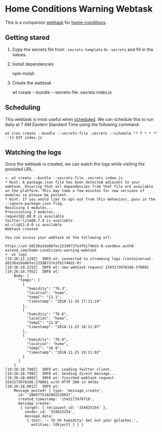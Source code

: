 # Home Conditions Warning Webtask

This is a companion [webtask](https://webtask.io/) for [home-conditions](https://github.com/HarlemSquirrel/home-conditions).

## Getting stared

1. Copy the secrets file from `.secrets-template` to `.secrets` and fill in the values.
2. Install dependencies

    npm install

3. Create the webtask

    wt create --bundle --secrets-file .secrets index.js

## Scheduling

This webtask is most useful when [scheduled](https://webtask.io/docs/cron). We can schedule this to run daily at 7 AM Eastern Standard Time using the following command:

```
wt cron create --bundle --secrets-file .secrets --schedule "* 7 * * *" --tz EST index.js
```

## Watching the logs

Once the webtask is created, we can watch the logs while visiting the provided URL.

```
➜  wt create --bundle --secrets-file .secrets index.js
* Hint: A package.json file has been detected adjacent to your webtask. Ensuring that all dependencies from that file are available on the platform. This may take a few minutes for new versions of modules so please be patient.
* Hint: If you would like to opt-out from this behaviour, pass in the --ignore-package-json flag.
Resolving 3 modules...
Provisioning 3 modules...
request@2.88.0 is available
twitter-lite@0.7.0 is available
wt-cli@11.0.0 is available
Webtask created

You can access your webtask at the following url:

https://wt-dd236a2da86fec223d8727e3fb1746d1-0.sandbox.auth0-extend.com/home-conditions-warning-webtask
➜  wt logs
[19:26:11.129Z]  INFO wt: connected to streaming logs (container=wt-dd236a2da86fec223d8727e3fb1746d1-0)
[19:26:18.225Z]  INFO wt: new webtask request 1543173978186.570881
[19:26:18.795Z]  INFO wt:
    Body: {
      "temps": [
        {
          "humidity": "76.3",
          "location": "home",
          "tempC": "11.1",
          "timestamp": "2018-11-25 17:11:19"
        },
        {
          "humidity": "76.6",
          "location": "home",
          "tempC": "11.0",
          "timestamp": "2018-11-25 18:11:07"
        },
        {
          "humidity": "76.9",
          "location": "home",
          "tempC": "10.9",
          "timestamp": "2018-11-25 19:11:02"
        }
      ]
    }
[19:26:18.798Z]  INFO wt: Loading Twitter client.
[19:26:18.798Z]  INFO wt: Sending direct message...
[19:26:18.800Z]  INFO wt: finished webtask request 1543173978186.570881 with HTTP 200 in 447ms
[19:26:18.801Z]  INFO wt:
    Message posted! { type: 'message_create',
      id: '1066775102082220037',
      created_timestamp: '1543173978716',
      message_create:
       { target: { recipient_id: '334825154' },
         sender_id: '334825154',
         message_data:
          { text: '⚠ 76.9% humidity! Get out your golashes.',
            entities: [Object] } } }
```
